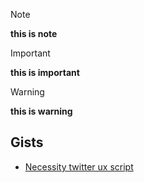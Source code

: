 > [!NOTE]  
> **this is note**

> [!IMPORTANT]  
> **this is important**

> [!WARNING]  
> **this is warning**

## Gists
- [Necessity twitter ux script](https://gist.github.com/LTurret)
